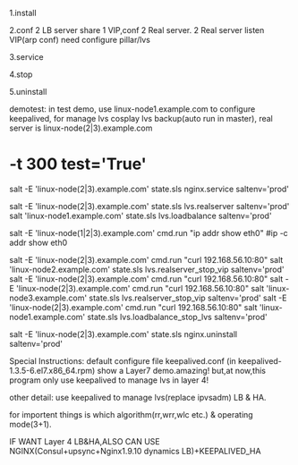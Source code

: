 1.install

2.conf
  2 LB server share 1 VIP,conf 2 Real server.
  2 Real server listen VIP(arp conf)
  need configure pillar/lvs

3.service

4.stop

5.uninstall


demotest:
in test demo,
use linux-node1.example.com to configure keepalived,
for manage lvs cosplay lvs backup(auto run in master),
real server is linux-node(2|3).example.com

# -t 300 test='True'
salt -E 'linux-node(2|3).example.com' state.sls nginx.service saltenv='prod'

salt -E 'linux-node(2|3).example.com' state.sls lvs.realserver saltenv='prod'
salt 'linux-node1.example.com' state.sls lvs.loadbalance saltenv='prod'

salt -E 'linux-node(1|2|3).example.com' cmd.run "ip addr show eth0"
#ip -c addr show eth0

salt -E 'linux-node(2|3).example.com' cmd.run "curl 192.168.56.10:80"
salt 'linux-node2.example.com' state.sls lvs.realserver_stop_vip saltenv='prod'
salt -E 'linux-node(2|3).example.com' cmd.run "curl 192.168.56.10:80"
salt -E 'linux-node(2|3).example.com' cmd.run "curl 192.168.56.10:80"
salt 'linux-node3.example.com' state.sls lvs.realserver_stop_vip saltenv='prod'
salt -E 'linux-node(2|3).example.com' cmd.run "curl 192.168.56.10:80"
salt 'linux-node1.example.com' state.sls lvs.loadbalance_stop_lvs saltenv='prod'

salt -E 'linux-node(2|3).example.com' state.sls nginx.uninstall saltenv='prod'

Special Instructions:
default configure file keepalived.conf (in keepalived-1.3.5-6.el7.x86_64.rpm)
show a Layer7 demo.amazing!
but,at now,this program only use keepalived to manage lvs in layer 4!

other detail:
use keepalived to manage lvs(replace ipvsadm) LB & HA.

for importent things is which algorithm(rr,wrr,wlc etc.) & operating mode(3+1).

IF WANT Layer 4 LB&HA,ALSO CAN USE NGINX(Consul+upsync+Nginx1.9.10 dynamics LB)+KEEPALIVED_HA
